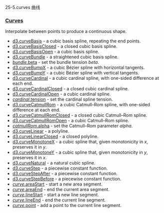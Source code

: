 25-5.curves 曲线

### [](https://github.com/d3/d3/blob/main/API.md#curves)[Curves](https://github.com/d3/d3-shape/blob/v3.0.1/README.md#curves)

Interpolate between points to produce a continuous shape.

-   [d3.curveBasis](https://github.com/d3/d3-shape/blob/v3.0.1/README.md#curveBasis) - a cubic basis spline, repeating the end points.
-   [d3.curveBasisClosed](https://github.com/d3/d3-shape/blob/v3.0.1/README.md#curveBasisClosed) - a closed cubic basis spline.
-   [d3.curveBasisOpen](https://github.com/d3/d3-shape/blob/v3.0.1/README.md#curveBasisOpen) - a cubic basis spline.
-   [d3.curveBundle](https://github.com/d3/d3-shape/blob/v3.0.1/README.md#curveBundle) - a straightened cubic basis spline.
-   [*bundle*.beta](https://github.com/d3/d3-shape/blob/v3.0.1/README.md#curveBundle_beta) - set the bundle tension *beta*.
-   [d3.curveBumpX](https://github.com/d3/d3-shape/blob/v3.0.1/README.md#curveBumpX) - a cubic Bézier spline with horizontal tangents.
-   [d3.curveBumpY](https://github.com/d3/d3-shape/blob/v3.0.1/README.md#curveBumpY) - a cubic Bézier spline with vertical tangents.
-   [d3.curveCardinal](https://github.com/d3/d3-shape/blob/v3.0.1/README.md#curveCardinal) - a cubic cardinal spline, with one-sided difference at each end.
-   [d3.curveCardinalClosed](https://github.com/d3/d3-shape/blob/v3.0.1/README.md#curveCardinalClosed) - a closed cubic cardinal spline.
-   [d3.curveCardinalOpen](https://github.com/d3/d3-shape/blob/v3.0.1/README.md#curveCardinalOpen) - a cubic cardinal spline.
-   [*cardinal*.tension](https://github.com/d3/d3-shape/blob/v3.0.1/README.md#curveCardinal_tension) - set the cardinal spline tension.
-   [d3.curveCatmullRom](https://github.com/d3/d3-shape/blob/v3.0.1/README.md#curveCatmullRom) - a cubic Catmull–Rom spline, with one-sided difference at each end.
-   [d3.curveCatmullRomClosed](https://github.com/d3/d3-shape/blob/v3.0.1/README.md#curveCatmullRomClosed) - a closed cubic Catmull–Rom spline.
-   [d3.curveCatmullRomOpen](https://github.com/d3/d3-shape/blob/v3.0.1/README.md#curveCatmullRomOpen) - a cubic Catmull–Rom spline.
-   [*catmullRom*.alpha](https://github.com/d3/d3-shape/blob/v3.0.1/README.md#curveCatmullRom_alpha) - set the Catmull–Rom parameter *alpha*.
-   [d3.curveLinear](https://github.com/d3/d3-shape/blob/v3.0.1/README.md#curveLinear) - a polyline.
-   [d3.curveLinearClosed](https://github.com/d3/d3-shape/blob/v3.0.1/README.md#curveLinearClosed) - a closed polyline.
-   [d3.curveMonotoneX](https://github.com/d3/d3-shape/blob/v3.0.1/README.md#curveMonotoneX) - a cubic spline that, given monotonicity in *x*, preserves it in *y*.
-   [d3.curveMonotoneY](https://github.com/d3/d3-shape/blob/v3.0.1/README.md#curveMonotoneY) - a cubic spline that, given monotonicity in *y*, preserves it in *x*.
-   [d3.curveNatural](https://github.com/d3/d3-shape/blob/v3.0.1/README.md#curveNatural) - a natural cubic spline.
-   [d3.curveStep](https://github.com/d3/d3-shape/blob/v3.0.1/README.md#curveStep) - a piecewise constant function.
-   [d3.curveStepAfter](https://github.com/d3/d3-shape/blob/v3.0.1/README.md#curveStepAfter) - a piecewise constant function.
-   [d3.curveStepBefore](https://github.com/d3/d3-shape/blob/v3.0.1/README.md#curveStepBefore) - a piecewise constant function.
-   [*curve*.areaStart](https://github.com/d3/d3-shape/blob/v3.0.1/README.md#curve_areaStart) - start a new area segment.
-   [*curve*.areaEnd](https://github.com/d3/d3-shape/blob/v3.0.1/README.md#curve_areaEnd) - end the current area segment.
-   [*curve*.lineStart](https://github.com/d3/d3-shape/blob/v3.0.1/README.md#curve_lineStart) - start a new line segment.
-   [*curve*.lineEnd](https://github.com/d3/d3-shape/blob/v3.0.1/README.md#curve_lineEnd) - end the current line segment.
-   [*curve*.point](https://github.com/d3/d3-shape/blob/v3.0.1/README.md#curve_point) - add a point to the current line segment.